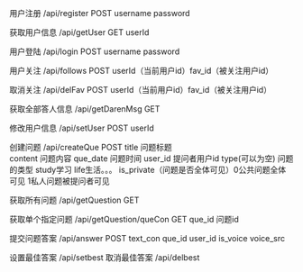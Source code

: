 用户注册
 /api/register POST username password

获取用户信息
 /api/getUser GET userId

用户登陆 
/api/login POST username password

用户关注
 /api/follows POST userId（当前用户id）fav_id（被关注用户id）

取消关注 
/api/delFav POST userId（当前用户id）fav_id（被关注用户id）

获取全部答人信息 
/api/getDarenMsg GET 

修改用户信息 
/api/setUser POST userId

创建问题 
/api/createQue POST 
title 问题标题      
content 问题内容
que_date 问题时间
user_id 提问者用户id
type(可以为空) 问题的类型 study学习 life生活。。。
is_private（问题是否全体可见）0公共问题全体可见 1私人问题被提问者可见

获取所有问题
/api/getQuestion GET 

获取单个指定问题
/api/getQuestion/queCon GET   que_id 问题id

<!--获取个人请求问题-->
<!--/api/getQuestion/person GET   user_id 用户id-->

提交问题答案 
/api/answer POST text_con  que_id  user_id  is_voice  voice_src

设置最佳答案
/api/setbest
取消最佳答案
/api/delbest

